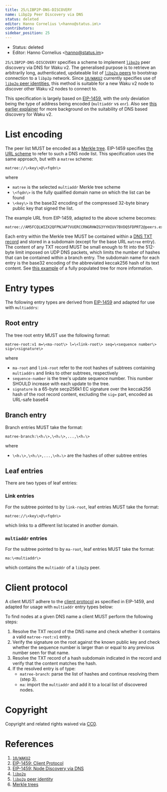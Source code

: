 ```yaml
---
title: 25/LIBP2P-DNS-DISCOVERY
name: Libp2p Peer Discovery via DNS
status: deleted
editor: Hanno Cornelius \<hanno@status.im\>
contributors:
sidebar_position: 25
---
```

- Status: deleted
- Editor: Hanno Cornelius \<hanno@status.im\>

`25/LIBP2P-DNS-DISCOVERY` specifies a scheme to implement [`libp2p`](https://libp2p.io/) peer discovery via DNS for Waku v2.
The generalised purpose is to retrieve an arbitrarily long, authenticated, updateable list of [`libp2p` peers](https://docs.libp2p.io/concepts/peer-id/) to bootstrap connection to a `libp2p` network.
Since [`10/WAKU2`](../../waku/standards/core/10/waku2.md) currently specifies use of [`libp2p` peer identities](https://docs.libp2p.io/concepts/peer-id/),
this method is suitable for a new Waku v2 node to discover other Waku v2 nodes to connect to.

This specification is largely based on [EIP-1459](https://eips.ethereum.org/EIPS/eip-1459),
with the only deviation being the type of address being encoded (`multiaddr` vs `enr`).
Also see [this earlier explainer](https://vac.dev/dns-based-discovery) for more background on the suitability of DNS based discovery for Waku v2.

# List encoding

The peer list MUST be encoded as a [Merkle tree](https://www.wikiwand.com/en/Merkle_tree).
EIP-1459 specifies [the URL scheme](https://eips.ethereum.org/EIPS/eip-1459#specification) to refer to such a DNS node list.
This specification uses the same approach, but with a `matree` scheme:

```
matree://\<key\>@\<fqdn\>
```

where
- `matree` is the selected `multiaddr` Merkle tree scheme
- `\<fqdn\>` is the fully qualified domain name on which the list can be found
- `\<key\>` is the base32 encoding of the compressed 32-byte binary public key that signed the list.

The example URL from EIP-1459, adapted to the above scheme becomes:

```
matree://AM5FCQLWIZX2QFPNJAP7VUERCCRNGRHWZG3YYHIUV7BVDQ5FDPRT2@peers.example.org
```

Each entry within the Merkle tree MUST be contained within a [DNS TXT record](https://www.rfc-editor.org/rfc/rfc1035.txt)
and stored in a subdomain (except for the base URL `matree` entry).
The content of any TXT record MUST be small enough to fit into the 512-byte limit imposed on UDP DNS packets,
which limits the number of hashes that can be contained within a branch entry.
The subdomain name for each entry is the base32 encoding of the abbreviated keccak256 hash of its text content.
See [this example](https://eips.ethereum.org/EIPS/eip-1459#dns-record-structure) of a fully populated tree for more information.

# Entry types

The following entry types are derived from [EIP-1459](https://eips.ethereum.org/EIPS/eip-1459)
and adapted for use with `multiaddrs`:

## Root entry

The tree root entry MUST use the following format:

```
matree-root:v1 m=\<ma-root\> l=\<link-root\> seq=\<sequence number\> sig=\<signature\>
```

where
- `ma-root` and `link-root` refer to the root hashes of subtrees
containing `multiaddrs` and links to other subtrees, respectively
- `sequence-number` is the tree's update sequence number.
This number SHOULD increase with each update to the tree.
- `signature` is a 65-byte secp256k1 EC signature
over the keccak256 hash of the root record content,
excluding the `sig=` part,
encoded as URL-safe base64

## Branch entry

Branch entries MUST take the format:

```
matree-branch:\<h₁\>,\<h₂\>,...,\<hₙ\>
```

where
- `\<h₁\>,\<h₂\>,...,\<hₙ\>` are the hashes of other subtree entries

## Leaf entries

There are two types of leaf entries:

### Link entries

For the subtree pointed to by `link-root`,
leaf entries MUST take the format:

```
matree://\<key\>@\<fqdn\>
```

which links to a different list located in another domain.

### `multiaddr` entries

For the subtree pointed to by `ma-root`,
leaf entries MUST take the format:

```
ma:\<multiaddr\>
```

which contains the `multiaddr` of a `libp2p` peer.

# Client protocol

A client MUST adhere to the [client protocol](https://eips.ethereum.org/EIPS/eip-1459#client-protocol) as specified in EIP-1459,
and adapted for usage with `multiaddr` entry types below:

To find nodes at a given DNS name a client MUST perform the following steps:
1. Resolve the TXT record of the DNS name and check whether it contains a valid `matree-root:v1` entry.
2. Verify the signature on the root against the known public key
and check whether the sequence number is larger than or equal to any previous number seen for that name.
3. Resolve the TXT record of a hash subdomain indicated in the record
and verify that the content matches the hash.
4. If the resolved entry is of type:
	- `matree-branch`: parse the list of hashes and continue resolving them (step 3).
	- `ma`: import the `multiaddr` and add it to a local list of discovered nodes.

# Copyright

Copyright and related rights waived via
[CC0](https://creativecommons.org/publicdomain/zero/1.0/).

# References

1. [`10/WAKU2`](../../waku/standards/core/10/waku2.md)
1. [EIP-1459: Client Protocol](https://eips.ethereum.org/EIPS/eip-1459#client-protocol)
1. [EIP-1459: Node Discovery via DNS ](https://eips.ethereum.org/EIPS/eip-1459)
1. [`libp2p`](https://libp2p.io/)
1. [`libp2p` peer identity](https://docs.libp2p.io/concepts/peer-id/)
1. [Merkle trees](https://www.wikiwand.com/en/Merkle_tree)
